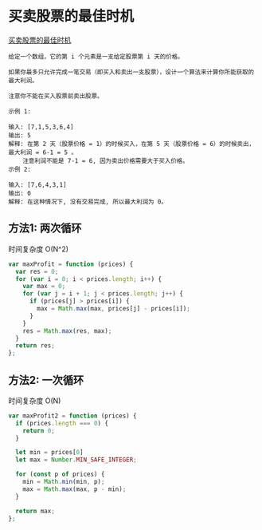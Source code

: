 # 买卖股票的最佳时机

[买卖股票的最佳时机](https://leetcode-cn.com/problems/best-time-to-buy-and-sell-stock/)

```
给定一个数组，它的第 i 个元素是一支给定股票第 i 天的价格。

如果你最多只允许完成一笔交易（即买入和卖出一支股票），设计一个算法来计算你所能获取的最大利润。

注意你不能在买入股票前卖出股票。

示例 1:

输入: [7,1,5,3,6,4]
输出: 5
解释: 在第 2 天（股票价格 = 1）的时候买入，在第 5 天（股票价格 = 6）的时候卖出，最大利润 = 6-1 = 5 。
    注意利润不能是 7-1 = 6, 因为卖出价格需要大于买入价格。
示例 2:

输入: [7,6,4,3,1]
输出: 0
解释: 在这种情况下, 没有交易完成, 所以最大利润为 0。
```

## 方法1: 两次循环

时间复杂度 O(N^2)

```js
var maxProfit = function (prices) {
  var res = 0;
  for (var i = 0; i < prices.length; i++) {
    var max = 0;
    for (var j = i + 1; j < prices.length; j++) {
      if (prices[j] > prices[i]) {
        max = Math.max(max, prices[j] - prices[i]);
      }
    }
    res = Math.max(res, max);
  }
  return res;
};
```

## 方法2: 一次循环

时间复杂度 O(N)

```js
var maxProfit2 = function (prices) {
  if (prices.length === 0) {
    return 0;
  }

  let min = prices[0]
  let max = Number.MIN_SAFE_INTEGER;

  for (const p of prices) {
    min = Math.min(min, p);
    max = Math.max(max, p - min);
  }

  return max;
};
```
